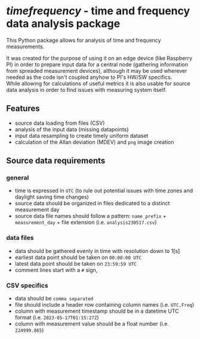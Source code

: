 # _timefrequency_ - time and frequency data analysis package

This Python package allows for analysis of time and frequency measurements.

It was created for the purpose of using it on an edge device (like Raspberry PI) in order to prepare input data for a central node (gathering information from spreaded measurement devices), although it may be used wherever needed as the code isn't coupled anyhow to PI's HW/SW specifics.  
While allowing for calculations of useful metrics it is also usable for source data analysis in order to find issues with measuring system itself.

## Features
* source data loading from files (CSV)
* analysis of the input data (missing datapoints)
* input data resampling to create timely uniform dataset
* calculation of the Allan deviation (MDEV) and `png` image creation

## Source data requirements

### general
* time is expressed in `UTC` (to rule out potential issues with time zones and daylight saving time changes)
* source data should be organized in files dedicated to a distinct measurement day
* source data file names should follow a pattern: `name_prefix` + `measurement_day` + file extension (i.e. `analysis230517.csv`)

### data files
* data should be gathered evenly in time with resolution down to 1[s]
* earliest data point should be taken on `00:00:00 UTC`
* latest data point should be taken on `23:59:59 UTC`
* comment lines start with a `#` sign,

### CSV specifics
* data should be `comma separated`
* file should include a header row containing column names (i.e. `UTC,Freq`)
* column with measurement timestamp should be in a datetime UTC format (i.e. `2023-05-17T01:15:27Z`)
* column with measurement value should be a float number (i.e. `224999.865`)
